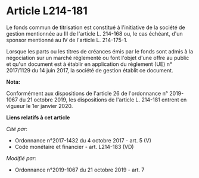 # Article L214-181

Le fonds commun de titrisation est constitué à l'initiative de la société de gestion mentionnée au III de l'article L.
214-168 ou, le cas échéant, d'un sponsor mentionné au IV de l'article L. 214-175-1.

Lorsque les parts ou les titres de créances émis par le fonds sont admis à la négociation sur un marché réglementé ou font
l'objet d'une offre au public et qu'un document est à établir en application du règlement (UE) n° 2017/1129 du 14 juin 2017,
la société de gestion établit ce document.

**Nota:**

Conformément aux dispositions de l'article 26 de l'ordonnance n° 2019-1067 du 21 octobre 2019, les dispositions de l'article
L. 214-181 entrent en vigueur le 1er janvier 2020.

**Liens relatifs à cet article**

_Cité par_:

  - Ordonnance n°2017-1432 du 4 octobre 2017 - art. 5 (V)
  - Code monétaire et financier - art. L214-183 (VD)

_Modifié par_:

  - Ordonnance n°2019-1067 du 21 octobre 2019 - art. 7
